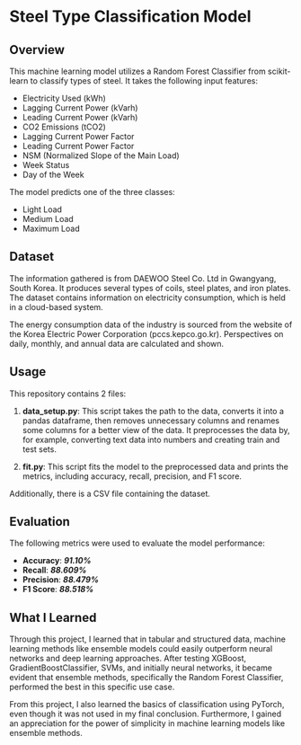 # Steel Type Classification Model

## Overview

This machine learning model utilizes a Random Forest Classifier from scikit-learn to classify types of steel. It takes the following input features:

- Electricity Used (kWh)
- Lagging Current Power (kVarh)
- Leading Current Power (kVarh)
- CO2 Emissions (tCO2)
- Lagging Current Power Factor
- Leading Current Power Factor
- NSM (Normalized Slope of the Main Load)
- Week Status
- Day of the Week

The model predicts one of the three classes:

- Light Load
- Medium Load
- Maximum Load

## Dataset

The information gathered is from DAEWOO Steel Co. Ltd in Gwangyang, South Korea. It produces several types of coils, steel plates, and iron plates. The dataset contains information on electricity consumption, which is held in a cloud-based system.

The energy consumption data of the industry is sourced from the website of the Korea Electric Power Corporation (pccs.kepco.go.kr). Perspectives on daily, monthly, and annual data are calculated and shown.


## Usage

This repository contains 2 files:

1. **data_setup.py**: This script takes the path to the data, converts it into a pandas dataframe, then removes unnecessary columns and renames some columns for a better view of the data. It preprocesses the data by, for example, converting text data into numbers and creating train and test sets.

2. **fit.py**: This script fits the model to the preprocessed data and prints the metrics, including accuracy, recall, precision, and F1 score.

Additionally, there is a CSV file containing the dataset.

## Evaluation

The following metrics were used to evaluate the model performance:

- **Accuracy**: **_91.10%_**
- **Recall**: **_88.609%_**
- **Precision**: **_88.479%_**
- **F1 Score**: **_88.518%_**

## What I Learned

Through this project, I learned that in tabular and structured data, machine learning methods like ensemble models could easily outperform neural networks and deep learning approaches. After testing XGBoost, GradientBoostClassifier, SVMs, and initially neural networks, it became evident that ensemble methods, specifically the Random Forest Classifier, performed the best in this specific use case.

From this project, I also learned the basics of classification using PyTorch, even though it was not used in my final conclusion. Furthermore, I gained an appreciation for the power of simplicity in machine learning models like ensemble methods.